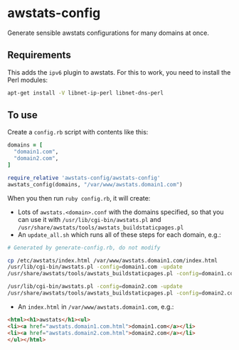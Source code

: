 # awstats-config

Generate sensible awstats configurations for many domains at once.

## Requirements

This adds the `ipv6` plugin to awstats. For this to work, you need to install the Perl modules:

```bash
apt-get install -V libnet-ip-perl libnet-dns-perl
```

## To use

Create a `config.rb` script with contents like this:

```rb
domains = [
  "domain1.com",
  "domain2.com",
]

require_relative 'awstats-config/awstats-config'
awstats_config(domains, "/var/www/awstats.domain1.com")
```

When you then run `ruby config.rb`, it will create:

* Lots of `awstats.<domain>.conf` with the domains specified, so that you can use it with `/usr/lib/cgi-bin/awstats.pl` and `/usr/share/awstats/tools/awstats_buildstaticpages.pl`
* An `update_all.sh` which runs all of these steps for each domain, e.g.:

```bash
# Generated by generate-config.rb, do not modify

cp /etc/awstats/index.html /var/www/awstats.domain1.com/index.html
/usr/lib/cgi-bin/awstats.pl -config=domain1.com -update
/usr/share/awstats/tools/awstats_buildstaticpages.pl -config=domain1.com -dir=/var/www/awstats.domain1.com/ -awstatsprog=/usr/lib/cgi-bin/awstats.pl -showcorrupted

/usr/lib/cgi-bin/awstats.pl -config=domain2.com -update
/usr/share/awstats/tools/awstats_buildstaticpages.pl -config=domain2.com -dir=/var/www/awstats.domain1.com/ -awstatsprog=/usr/lib/cgi-bin/awstats.pl -showcorrupted
```

* An `index.html` in `/var/www/awstats.domain1.com`, e.g.:

```html
<html><h1>awstats</h1><ul>
<li><a href="awstats.domain1.com.html">domain1.com</a></li>
<li><a href="awstats.domain2.com.html">domain2.com</a></li>
</ul></html>
```
